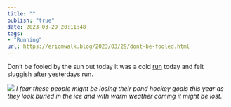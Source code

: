 ```yaml
---
title: ""
publish: "true"
date: 2023-03-29 20:11:48
tags:
- "Running"
url: https://ericmwalk.blog/2023/03/29/dont-be-fooled.html
---
```

Don’t be fooled by the sun out today it was a cold [run](http://www.strava.com/activities/8797701205) today and felt sluggish after yesterdays run.

![](https://ericmwalk.blog/uploads/2023/b6530f1f17.jpg)
_I fear these people might be losing their pond hockey goals this year as they look buried in the ice and with warm weather coming it might be lost._